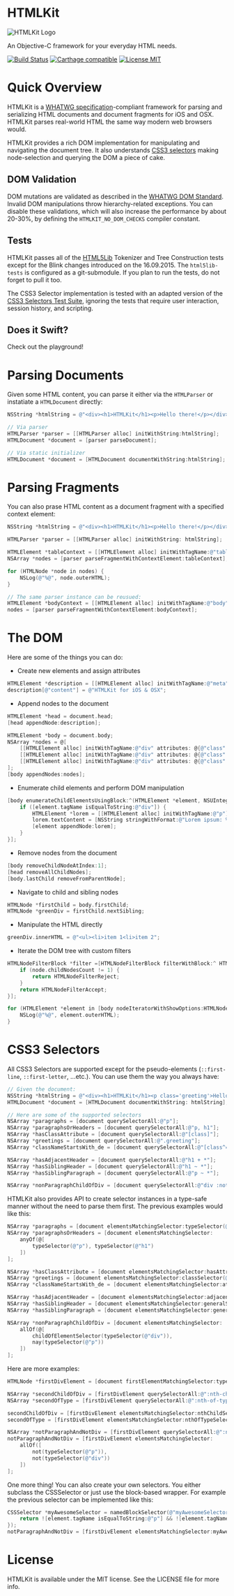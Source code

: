 # HTMLKit

![HTMLKit Logo](HTMLKit.png)

An Objective-C framework for your everyday HTML needs.

[![Build Status](https://travis-ci.org/iabudiab/HTMLKit.svg?branch=develop)](https://travis-ci.org/iabudiab/HTMLKit) [![Carthage compatible](https://img.shields.io/badge/Carthage-compatible-4BC51D.svg?style=flat)](https://github.com/Carthage/Carthage) [![License MIT](https://img.shields.io/badge/license-MIT-4481C7.svg)](https://opensource.org/licenses/MIT)

# Quick Overview

HTMLKit is a [WHATWG specification](https://html.spec.whatwg.org/multipage/)-compliant framework for parsing and serializing HTML documents and document fragments for iOS and OSX. HTMLKit parses real-world HTML the same way modern web browsers would.

HTMLKit provides a rich DOM implementation for manipulating and navigating the document tree. It also understands [CSS3 selectors](http://www.w3.org/TR/css3-selectors/) making node-selection and querying the DOM a piece of cake.

## DOM Validation

DOM mutations are validated as described in the [WHATWG DOM Standard](https://dom.spec.whatwg.org). Invalid DOM manipulations throw hierarchy-related exceptions. You can disable these validations, which will also increase the performance by about 20-30%, by defining the `HTMLKIT_NO_DOM_CHECKS` compiler constant.

## Tests

HTMLKit passes all of the [HTML5Lib](https://github.com/html5lib/html5lib-tests) Tokenizer and Tree Construction tests except for the Blink changes introduced on the 16.09.2015. The `html5lib-tests` is configured as a git-submodule. If you plan to run the tests, do not forget to pull it too.

The CSS3 Selector implementation is tested with an adapted version of the [CSS3 Selectors Test Suite](http://www.w3.org/Style/CSS/Test/CSS3/Selectors/current/html/full/flat/index.html), ignoring the tests that require user interaction, session history, and scripting.

## Does it Swift?

Check out the playground!

# Parsing Documents

Given some HTML content, you can parse it either via the `HTMLParser` or instatiate a `HTMLDocument` directly:

```objective-c
NSString *htmlString = @"<div><h1>HTMLKit</h1><p>Hello there!</p></div>";

// Via parser
HTMLParser *parser = [[HTMLParser alloc] initWithString:htmlString];
HTMLDocument *document = [parser parseDocument];

// Via static initializer
HTMLDocument *document = [HTMLDocument documentWithString:htmlString];
```

# Parsing Fragments

You can also prase HTML content as a document fragment with a specified context element:

```objective-c
NSString *htmlString = @"<div><h1>HTMLKit</h1><p>Hello there!</p></div>";

HTMLParser *parser = [[HTMLParser alloc] initWithString: htmlString];

HTMLElement *tableContext = [[HTMLElement alloc] initWithTagName:@"table"];
NSArray *nodes = [parser parseFragmentWithContextElement:tableContext];

for (HTMLNode *node in nodes) {
	NSLog(@"%@", node.outerHTML);
}

// The same parser instance can be reusued:
HTMLElement *bodyContext = [[HTMLElement alloc] initWithTagName:@"body"];
nodes = [parser parseFragmentWithContextElement:bodyContext];
```

# The DOM

Here are some of the things you can do:

* Create new elements and assign attributes

```objective-c
HTMLElement *description = [[HTMLElement alloc] initWithTagName:@"meta"  attributes: @{@"name": @"description"}];
description[@"content"] = @"HTMLKit for iOS & OSX";
```

* Append nodes to the document

```objective-c
HTMLElement *head = document.head;
[head appendNode:description];

HTMLElement *body = document.body;
NSArray *nodes = @[
	[[HTMLElement alloc] initWithTagName:@"div" attributes: @{@"class": @"red"}],
	[[HTMLElement alloc] initWithTagName:@"div" attributes: @{@"class": @"green"}],
	[[HTMLElement alloc] initWithTagName:@"div" attributes: @{@"class": @"blue"}]
];
[body appendNodes:nodes];
```

* Enumerate child elements and perform DOM manipulation

```objective-c
[body enumerateChildElementsUsingBlock:^(HTMLElement *element, NSUInteger idx, BOOL *stop) {
	if ([element.tagName isEqualToString:@"div"]) {
		HTMLElement *lorem = [[HTMLElement alloc] initWithTagName:@"p"];
		lorem.textContent = [NSString stringWithFormat:@"Lorem ipsum: %lu", (unsigned long)idx];
		[element appendNode:lorem];
	}
}];
```

* Remove nodes from the document

```objective-c
[body removeChildNodeAtIndex:1];
[head removeAllChildNodes];
[body.lastChild removeFromParentNode];
```

* Navigate to child and sibling nodes

```objective-c
HTMLNode *firstChild = body.firstChild;
HTMLNode *greenDiv = firstChild.nextSibling;
```

* Manipulate the HTML directly

```objective-c
greenDiv.innerHTML = @"<ul><li>item 1<li>item 2";
```

* Iterate the DOM tree with custom filters

```objective-c
HTMLNodeFilterBlock *filter =[HTMLNodeFilterBlock filterWithBlock:^ HTMLNodeFilterValue (HTMLNode *node) {
	if (node.childNodesCount != 1) {
		return HTMLNodeFilterReject;
	}
	return HTMLNodeFilterAccept;
}];

for (HTMLElement *element in [body nodeIteratorWithShowOptions:HTMLNodeFilterShowElement filter:filter]) {
	NSLog(@"%@", element.outerHTML);
}
```

# CSS3 Selectors

All CSS3 Selectors are supported except for the pseudo-elements (`::first-line`, `::first-letter`, ...etc.). You can use them the way you always have:

```objective-c
// Given the document:
NSString *htmlString = @"<div><h1>HTMLKit</h1><p class='greeting'>Hello there!</p><p class='description'>This is a demo of HTMLKit</p></div>";
HTMLDocument *document = [HTMLDocument documentWithString: htmlString];

// Here are some of the supported selectors
NSArray *paragraphs = [document querySelectorAll:@"p"];
NSArray *paragraphsOrHeaders = [document querySelectorAll:@"p, h1"];
NSArray *hasClassAttribute = [document querySelectorAll:@"[class]"];
NSArray *greetings = [document querySelectorAll:@".greeting"];
NSArray *classNameStartsWith_de = [document querySelectorAll:@"[class^='de']"];

NSArray *hasAdjacentHeader = [document querySelectorAll:@"h1 + *"];
NSArray *hasSiblingHeader = [document querySelectorAll:@"h1 ~ *"];
NSArray *hasSiblingParagraph = [document querySelectorAll:@"p ~ *"];

NSArray *nonParagraphChildOfDiv = [document querySelectorAll:@"div :not(p)"];
```

HTMLKit also provides API to create selector instances in a type-safe manner without the need to parse them first. The previous examples would like this:

```objective-c
NSArray *paragraphs = [document elementsMatchingSelector:typeSelector(@"p")];
NSArray *paragraphsOrHeaders = [document elementsMatchingSelector:
	anyOf(@[
		typeSelector(@"p"), typeSelector(@"h1")
	])
];

NSArray *hasClassAttribute = [document elementsMatchingSelector:hasAttributeSelector(@"class")];
NSArray *greetings = [document elementsMatchingSelector:classSelector(@"greeting")];
NSArray *classNameStartsWith_de = [document elementsMatchingSelector:attributeSelector(CSSAttributeSelectorBegins, @"class", @"de")];

NSArray *hasAdjacentHeader = [document elementsMatchingSelector:adjacentSiblingSelector(typeSelector(@"h1"))];
NSArray *hasSiblingHeader = [document elementsMatchingSelector:generalSiblingSelector(typeSelector(@"h1"))];
NSArray *hasSiblingParagraph = [document elementsMatchingSelector:generalSiblingSelector(typeSelector(@"p"))];

NSArray *nonParagraphChildOfDiv = [document elementsMatchingSelector:
	allOf(@[
		childOfElementSelector(typeSelector(@"div")),
		nay(typeSelector(@"p"))
	])
];
```

Here are more examples:

```objective-c
HTMLNode *firstDivElement = [document firstElementMatchingSelector:typeSelector(@"div")];

NSArray *secondChildOfDiv = [firstDivElement querySelectorAll:@":nth-child(2)"];
NSArray *secondOfType = [firstDivElement querySelectorAll:@":nth-of-type(2n)"];

secondChildOfDiv = [firstDivElement elementsMatchingSelector:nthChildSelector(CSSNthExpressionMake(0, 2))];
secondOfType = [firstDivElement elementsMatchingSelector:nthOfTypeSelector(CSSNthExpressionMake(2, 0))];

NSArray *notParagraphAndNotDiv = [firstDivElement querySelectorAll:@":not(p):not(div)"];
notParagraphAndNotDiv = [firstDivElement elementsMatchingSelector:
	allOf([
		not(typeSelector(@"p")),
		not(typeSelector(@"div"))
	])
];
```

One more thing! You can also create your own selectors. You either subclass the CSSSelector or just use the block-based wrapper. For example the previous selector can be implemented like this:

```objective-c
CSSSelector *myAwesomeSelector = namedBlockSelector(@"myAwesomeSelector", ^BOOL (HTMLElement *element) {
	return ![element.tagName isEqualToString:@"p"] && ![element.tagName isEqualToString:@"div"];
});
notParagraphAndNotDiv = [firstDivElement elementsMatchingSelector:myAwesomeSelector];
```

# License

HTMLKit is available under the MIT license. See the LICENSE file for more info.
